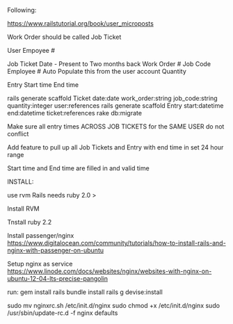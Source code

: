 Following:

https://www.railstutorial.org/book/user_microposts


Work Order should be called Job Ticket

User
	Empoyee #

Job Ticket
	Date - Present to Two months back
	Work Order #
	Job Code
	Employee #   Auto Populate this from the user account
	Quantity



Entry
	Start time
	End time



rails generate scaffold Ticket date:date work_order:string job_code:string quantity:integer user:references
rails generate scaffold Entry start:datetime end:datetime ticket:references
rake db:migrate





Make sure all entry times ACROSS JOB TICKETS for the SAME USER do not conflict

Add feature to pull up all Job Tickets and Entry with end time in set 24 hour range

Start time and End time are filled in and valid time





INSTALL:

use rvm
Rails needs ruby 2.0 >

Install RVM

Tnstall ruby 2.2

Install passenger/nginx
https://www.digitalocean.com/community/tutorials/how-to-install-rails-and-nginx-with-passenger-on-ubuntu

Setup nginx as service
https://www.linode.com/docs/websites/nginx/websites-with-nginx-on-ubuntu-12-04-lts-precise-pangolin

run:
gem install rails
bundle install
rails g devise:install


sudo mv nginxrc.sh /etc/init.d/nginx
sudo chmod +x /etc/init.d/nginx
sudo /usr/sbin/update-rc.d -f nginx defaults
